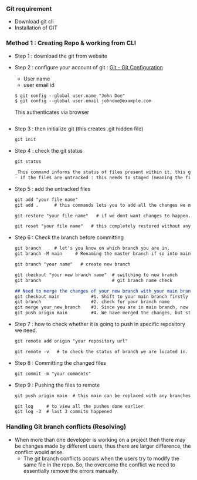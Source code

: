 ### Git requirement

- Download git cli
- Installation of GIT

### Method 1 : Creating Repo & working from CLI

- Step 1 : download the git from website
- Step 2 : configure your account of git : [Git - Git Configuration](https://git-scm.com/book/en/v2/Customizing-Git-Git-Configuration)
    - User name
    - user email id
    
    ```markdown
    $ git config --global user.name "John Doe"
    $ git config --global user.email johndoe@example.com
    
    ```
    This authenticates via browser 
    ```
    ```
    
- Step 3 : then initialize git (this creates .git hidden file)
    
    ```markdown
    git init
    ```
    
- Step 4 : check the git status
    
    ```markdown
    git status 
    
    _This command informs the status of files present within it, this gives the status of untracked files too_
    - if the files are untracked : this needs to staged (meaning the files has to be added to the meta data, then should be commited for finalizing then to be pushed to the remote)
    
    ```
    
- Step 5 : add the untracked files
    
    ```markdown
    git add "your file name"
    git add .      # this commands lets you to add all the changes we made.
    
    git restore "your file name"   # if we dont want changes to happen.
    
    git reset "your file name"   # this completely restored without any trace in meta data
    ```
    
- Step 6 : Check the branch before committing
    
    ```markdown
    git branch     # let's you know on which branch you are in.
    git branch -M main     # Renaming the master branch if so into main, for easiness.
    
    git branch "your name"   # create new branch
    
    git checkout "your new branch name"  # switching to new branch
    git branch                           # git branch name check
    
    ## Need to merge the changes of your new branch with your main branch
    git checkout main            #1. Shift to your main branch firstly
    git branch                   #2. check for your branch name 
    git merge your_new_branch    #3. Since you are in main branch, now merge it with the new branch
    git push origin main         #4. We have merged the changes, but still this has to be pushed to the main branch
    
    ```
    
- Step 7 : how to check whether it is going to push in specific repository we need.
    
    ```markdown
    git remote add origin "your repository url"
    
    git remote -v   # to check the status of branch we are located in.
    ```
    
- Step 8 : Committing the changed files
    
    ```markdown
    git commit -m "your comments"
    ```
    
- Step 9 : Pushing the files to remote
    
    ```markdown
    git push origin main  # this main can be replaced with any branches you are working in.
    
    git log     # to view all the pushes done earlier
    git log -3  # last 3 commits happened
    ```
    

### Handling Git branch conflicts (Resolving)

- When more than one developer is working on a project then there may be changes made by different users, thus there are larger difference, the conflict would arise.
    - The git branch conflicts occurs when the users try to modify the same file in the repo. So, the overcome the conflict we need to essentially remove the errors manually.
